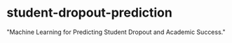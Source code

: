 # student-dropout-prediction
"Machine Learning for Predicting Student Dropout and Academic Success."
